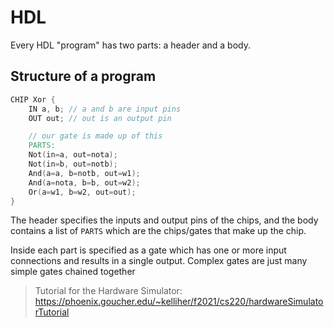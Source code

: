 # HDL
Every HDL "program" has two parts: a header and a body.

## Structure of a program

```verilog
CHIP Xor {
    IN a, b; // a and b are input pins
    OUT out; // out is an output pin

    // our gate is made up of this
    PARTS:
    Not(in=a, out=nota);
    Not(in=b, out=notb);
    And(a=a, b=notb, out=w1);
    And(a=nota, b=b, out=w2);
    Or(a=w1, b=w2, out=out);
}
```

The header specifies the inputs and output pins of the chips, and the body contains a list
of `PARTS` which are the chips/gates that make up the chip.

Inside each part is specified as a gate which has one or more input connections
and results in a single output. Complex gates are just many simple gates chained together

> Tutorial for the Hardware Simulator: https://phoenix.goucher.edu/~kelliher/f2021/cs220/hardwareSimulatorTutorial